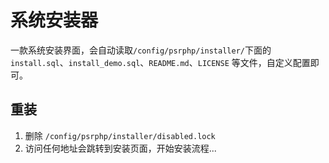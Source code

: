 # 系统安装器

一款系统安装界面，会自动读取`/config/psrphp/installer/`下面的`install.sql`、`install_demo.sql`、`README.md`、`LICENSE` 等文件，自定义配置即可。

## 重装

1. 删除 `/config/psrphp/installer/disabled.lock`
2. 访问任何地址会跳转到安装页面，开始安装流程...
